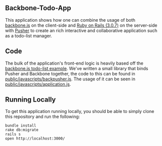 ## Backbone-Todo-App

This application shows how one can combine the usage of both [backbone.js](http://documentcloud.github.com/backbone/) on the client-side and [Ruby on Rails (3.0.7)](http://rubyonrails.org/) on the server-side with [Pusher](http://pusher.com) to create an rich interactive and collaborative application such as a todo-list manager.

## Code

The bulk of the application's front-end logic is heavily based off the [backbone.js todo-list example](http://documentcloud.github.com/backbone/docs/todos.html). We've written a small library that binds Pusher and Backbone together, the code to this can be found in [public/javascripts/backpusher.js](https://github.com/pusher/backbone-todo-app/blob/master/public/javascripts/backpusher.js). The usage of it can be seen in [public/javascripts/application.js](https://github.com/pusher/backbone-todo-app/blob/master/public/javascripts/application.js).

## Running Locally

To get this application running locally, you should be able to simply clone this repository and run the following:

    bundle install
    rake db:migrate
    rails s
    open http://localhost:3000/


